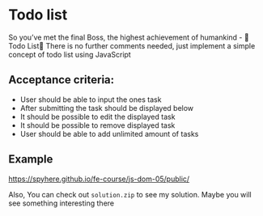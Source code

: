 # Todo list

So you’ve met the final Boss, the highest achievement of humankind - :tada:Todo List:tada:
There is no further comments needed, just implement a simple concept of todo list using JavaScript

## Acceptance criteria:
- User should be able to input the ones task
- After submitting the task should be displayed below
- It should be possible to edit the displayed task
- It should be possible to remove displayed task
- User should be able to add unlimited amount of tasks

## Example
https://spyhere.github.io/fe-course/js-dom-05/public/


Also, You can check out `solution.zip` to see my solution. Maybe you will see something interesting there

